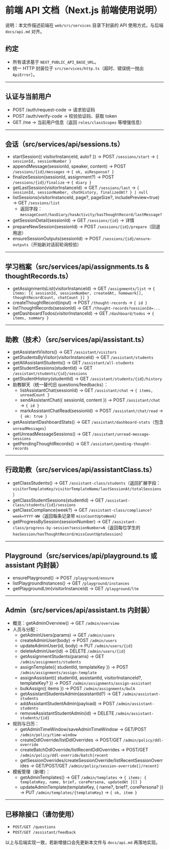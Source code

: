 # 前端 API 文档（Next.js 前端使用说明）

说明：本文件描述前端在 `web/src/services` 目录下封装的 API 使用方式，与后端 `docs/api.md` 对齐。

## 约定
- 所有请求基于 `NEXT_PUBLIC_API_BASE_URL`。
- 统一 HTTP 封装位于 `src/services/http.ts`（超时、错误统一抛出 `ApiError`）。

---

## 认证与当前用户
- POST /auth/request-code → 请求验证码
- POST /auth/verify-code → 校验验证码、获取 token
- GET /me → 当前用户信息（返回 `roles/classScopes` 等增强信息）

---

## 会话（src/services/api/sessions.ts）
- startSession({ visitorInstanceId, auto? }) → POST `/sessions/start` → `{ sessionId, sessionNumber }`
- appendMessage(sessionId, speaker, content) → POST `/sessions/{id}/messages` → `{ ok, aiResponse? }`
- finalizeSession(sessionId, assignment?) → POST `/sessions/{id}/finalize` → `{ diary }`
- getLastSession(visitorInstanceId) → GET `/sessions/last` → `{ sessionId, sessionNumber, chatHistory, finalizedAt? } | null`
- listSessions(visitorInstanceId, page?, pageSize?, includePreview=true) → GET `/sessions/list`
  - 返回字段：`messageCount/hasDiary/hasActivity/hasThoughtRecord/lastMessage?`
- getSessionDetail(sessionId) → GET `/sessions/{id}` → 详情
- prepareNewSession(sessionId) → POST `/sessions/{id}/prepare`（回退用途）
- ensureSessionOutputs(sessionId) → POST `/sessions/{id}/ensure-outputs`（开始新对话前轮询校验）

---

## 学习档案（src/services/api/assignments.ts & thoughtRecords.ts）
- getAssignmentsList(visitorInstanceId) → GET `/assignments/list` → `{ items: [{ sessionId, sessionNumber, createdAt, homework[], thoughtRecordCount, chatCount }] }`
- createThoughtRecord(input) → POST `/thought-records` → `{ id }`
- listThoughtRecords(sessionId) → GET `/thought-records?sessionId=...`
- getDashboardTodos(visitorInstanceId) → GET `/dashboard/todos` → `{ items, summary }`

---

## 助教（技术）（src/services/api/assistant.ts）
- getAssistantVisitors() → GET `/assistant/visitors`
- getStudentsByVisitor(visitorInstanceId) → GET `/assistant/students`
- getAllAssistantStudents() → GET `/assistant/all-students`
- getStudentSessions(studentId) → GET `/assistant/students/{id}/sessions`
- getStudentHistory(studentId) → GET `/assistant/students/{id}/history`
- 助教聊天（统一替代旧 questions/feedbacks）：
  - listAssistantChat(sessionId) → GET `/assistant/chat` → `{ items, unreadCount }`
  - sendAssistantChat({ sessionId, content }) → POST `/assistant/chat` → `{ id }`
  - markAssistantChatRead(sessionId) → POST `/assistant/chat/read` → `{ ok: true }`
- getAssistantDashboardStats() → GET `/assistant/dashboard-stats`（包含 `unreadMessages`）
- getUnreadMessageSessions() → GET `/assistant/unread-message-sessions`
- getPendingThoughtRecords() → GET `/assistant/pending-thought-records`

---

## 行政助教（src/services/api/assistantClass.ts）
- getClassStudents() → GET `/assistant-class/students`（返回扩展字段：`visitorTemplateKey/visitorTemplateName/lastSessionAt/totalSessions`）
- getClassStudentSessions(studentId) → GET `/assistant-class/students/{id}/sessions`
- getClassCompliance(week?) → GET `/assistant-class/compliance?week=YYYY-WW`（返回每条记录带 `missCountUptoWeek`）
- getProgressBySession(sessionNumber) → GET `/assistant-class/progress-by-session?sessionNumber=N`（返回每位学生的 `hasSession/hasThoughtRecord/missCountUptoSession`）

---

## Playground（src/services/api/playground.ts 或 assistant 内封装）
- ensurePlayground() → POST `/playground/ensure`
- listPlaygroundInstances() → GET `/playground/instances`
- getPlaygroundLtm(visitorInstanceId) → GET `/playground/ltm`

---

## Admin（src/services/api/assistant.ts 内封装）
- 概览：getAdminOverview() → GET `/admin/overview`
- 人员与分配：
  - getAdminUsers(params) → GET `/admin/users`
  - createAdminUser(body) → POST `/admin/users`
  - updateAdminUser(id, body) → PUT `/admin/users/{id}`
  - deleteAdminUser(id) → DELETE `/admin/users/{id}`
  - getAssignmentStudents(params) → GET `/admin/assignments/students`
  - assignTemplate({ studentId, templateKey }) → POST `/admin/assignments/assign-template`
  - assignAssistant({ studentId, assistantId, visitorInstanceId?, templateKey? }) → POST `/admin/assignments/assign-assistant`
  - bulkAssign({ items }) → POST `/admin/assignments/bulk`
  - getAssistantStudentsAdmin(assistantId?) → GET `/admin/assistant-students`
  - addAssistantStudentAdmin(payload) → POST `/admin/assistant-students`
  - removeAssistantStudentAdmin(id) → DELETE `/admin/assistant-students/{id}`
- 规则与日历：
  - getAdminTimeWindow/saveAdminTimeWindow → GET/POST `/admin/policy/time-window`
  - createDdlOverride/listDdlOverrides → POST/GET `/admin/policy/ddl-override`
  - createBatchDdlOverride/listRecentDdlOverrides → POST/GET `/admin/policy/ddl-override/batch|recent`
  - getSessionOverrides/createSessionOverride/listRecentSessionOverrides → GET/POST/GET `/admin/policy/session-override[|/recent]`
- 模板管理（新增）：
  - getAdminTemplates() → GET `/admin/templates` → `{ items: { templateKey, name, brief, corePersona, updatedAt }[] }`
  - updateAdminTemplate(templateKey, { name?, brief?, corePersona? }) → PUT `/admin/templates/{templateKey}` → `{ ok, item }`

---

## 已移除接口（请勿使用）
- `POST/GET /questions`
- `POST/GET /assistant/feedback`

以上与后端实现一致，若新增接口会先更新本文件与 `docs/api.md` 再落地实现。
